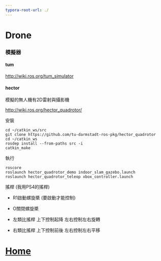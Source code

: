 ```yaml
---
typora-root-url: ./
---
```




# Drone

### 模擬器

#### tum 

http://wiki.ros.org/tum_simulator



#### hector

模擬的無人機有2D雷射與攝影機

http://wiki.ros.org/hector_quadrotor/

安裝

```shell
cd ~/catkin_ws/src
git clone https://github.com/tu-darmstadt-ros-pkg/hector_quadrotor
cd ~/catkin_ws
rosdep install --from-paths src -i
catkin_make
```

執行

```shell
roscore
roslaunch hector_quadrotor_demo indoor_slam_gazebo.launch
roslaunch hector_quadrotor_teleop xbox_controller.launch 
```

搖桿 (我用PS4的搖桿)

- R1啟動螺旋槳 (要啟動才能控制)
- O關閉螺旋槳
- 左類比搖桿 上下控制起降 左右控制左右旋轉

- 右類比搖桿 上下控制前後 左右控制左右平移





# [Home](./Home.md)

